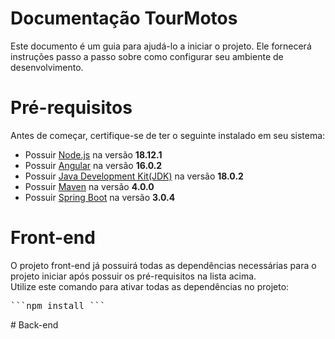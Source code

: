 # Documentação TourMotos
<p>Este documento é um guia para ajudá-lo a iniciar o projeto. Ele fornecerá instruções passo a passo sobre como configurar seu ambiente de desenvolvimento.</p>

# Pré-requisitos
<p>Antes de começar, certifique-se de ter o seguinte instalado em seu sistema:</p>
<ul>
  <li>Possuir <a href=https://nodejs.org/en>Node.js</a> na versão <b>18.12.1</b></li>
  <li>Possuir <a href=https://angular.io>Angular</a> na versão <b>16.0.2</b></li>
  <li>Possuir <a href=https://www.java.com/pt-BR>Java Development Kit(JDK)</a> na versão <b>18.0.2</b></li>
  <li>Possuir <a href=https://maven.apache.org>Maven</a> na versão <b>4.0.0</b></li>
  <li>Possuir <a href=https://spring.io/projects/spring-boot>Spring Boot</a> na versão <b>3.0.4</b></li>
</ul>

# Front-end
<p>O projeto front-end já possuirá todas as dependências necessárias para o projeto iniciar após possuir os pré-requisitos na lista acima.<br/>
Utilize este comando para ativar todas as dependências no projeto:<br/>
</p>
<pre>
```npm install ```
</pre>  
# Back-end
<p></p>
